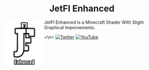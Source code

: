 <H1 align = "center"> JetFI Enhanced </H1>
<img src = "docs/pack_icon.png" align = "left" width = "130" height = "150" alt = "JetFI Enhanced Logo">

JetFI Enhanced Is a Minecraft Shader With Slight Graphical Improvements.


<\n>
[![Twitter](https://img.shields.io/badge/Twitter-1DA1F2?style=for-the-badge&logo=twitter&logoColor=white)](https://twitter.com/NMcpe222)
[![YouTube](https://img.shields.io/badge/YouTube-red?style=for-the-badge&logo=youtube&logoColor=white)](https://google.com)
